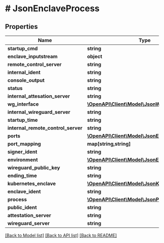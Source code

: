 # # JsonEnclaveProcess

## Properties

Name | Type | Description | Notes
------------ | ------------- | ------------- | -------------
**startup_cmd** | **string** |  | [optional]
**enclave_inputstream** | **object** |  | [optional]
**remote_control_server** | **string** |  | [optional]
**internal_ident** | **string** |  | [optional]
**console_output** | **string** |  | [optional]
**status** | **string** |  | [optional]
**internal_attesation_server** | **string** |  | [optional]
**wg_interface** | [**\OpenAPI\Client\Model\JsonWireguardInterface**](JsonWireguardInterface.md) |  | [optional]
**internal_wireguard_server** | **string** |  | [optional]
**startup_time** | **string** |  | [optional]
**internal_remote_control_server** | **string** |  | [optional]
**ports** | [**\OpenAPI\Client\Model\JsonEnclavePort[]**](JsonEnclavePort.md) |  | [optional]
**port_mapping** | **map[string,string]** |  | [optional]
**signer_ident** | **string** |  | [optional]
**environment** | [**\OpenAPI\Client\Model\JsonEnvironment**](JsonEnvironment.md) |  | [optional]
**wireguard_public_key** | **string** |  | [optional]
**ending_time** | **string** |  | [optional]
**kubernetes_enclave** | [**\OpenAPI\Client\Model\JsonKubernetesEnclave**](JsonKubernetesEnclave.md) |  | [optional]
**enclave_ident** | **string** |  | [optional]
**process** | [**\OpenAPI\Client\Model\JsonProcess**](JsonProcess.md) |  | [optional]
**public_ident** | **string** |  | [optional]
**attestation_server** | **string** |  | [optional]
**wireguard_server** | **string** |  | [optional]

[[Back to Model list]](../../README.md#models) [[Back to API list]](../../README.md#endpoints) [[Back to README]](../../README.md)
